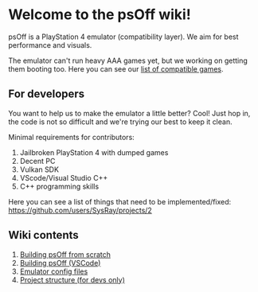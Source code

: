 # Welcome to the psOff wiki!

psOff is a PlayStation 4 emulator (compatibility layer). We aim for best performance and visuals.

The emulator can't run heavy AAA games yet, but we working on getting them booting too. Here you can see our [list of compatible games](https://github.com/SysRay/psOff_compatibility/issues).

## For developers

You want to help us to make the emulator a little better? Cool! Just hop in, the code is not so difficult and we're trying our best to keep it clean.

Minimal requirements for contributors:
1. Jailbroken PlayStation 4 with dumped games
2. Decent PC
3. Vulkan SDK
4. VScode/Visual Studio C++
5. C++ programming skills

Here you can see a list of things that need to be implemented/fixed: https://github.com/users/SysRay/projects/2

## Wiki contents
1. [Building psOff from scratch](https://github.com/SysRay/psOff_public/wiki/Building-psOff-from-scratch)
2. [Building psOff (VSCode)](https://github.com/SysRay/psOff_public/wiki/Building-psOff-VSCode)
3. [Emulator config files](https://github.com/SysRay/psOff_public/wiki/Config-files)
4. [Project structure (for devs only)](https://github.com/SysRay/psOff_public/wiki/Structure-psOff)
